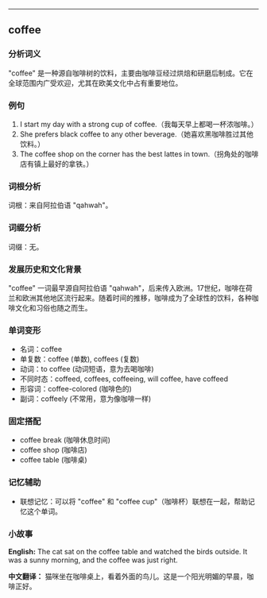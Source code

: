 
---------------
## coffee
### 分析词义
"coffee" 是一种源自咖啡树的饮料，主要由咖啡豆经过烘焙和研磨后制成。它在全球范围内广受欢迎，尤其在欧美文化中占有重要地位。

### 例句
1. I start my day with a strong cup of coffee.（我每天早上都喝一杯浓咖啡。）
2. She prefers black coffee to any other beverage.（她喜欢黑咖啡胜过其他饮料。）
3. The coffee shop on the corner has the best lattes in town.（拐角处的咖啡店有镇上最好的拿铁。）

### 词根分析
词根：来自阿拉伯语 "qahwah"。

### 词缀分析
词缀：无。

### 发展历史和文化背景
"coffee" 一词最早源自阿拉伯语 "qahwah"，后来传入欧洲。17世纪，咖啡在荷兰和欧洲其他地区流行起来。随着时间的推移，咖啡成为了全球性的饮料，各种咖啡文化和习俗也随之而生。

### 单词变形
- 名词：coffee
- 单复数：coffee (单数), coffees (复数)
- 动词：to coffee (动词短语，意为去喝咖啡)
- 不同时态：coffeed, coffees, coffeeing, will coffee, have coffeed
- 形容词：coffee-colored (咖啡色的)
- 副词：coffeely (不常用，意为像咖啡一样)

### 固定搭配
- coffee break (咖啡休息时间)
- coffee shop (咖啡店)
- coffee table (咖啡桌)

### 记忆辅助
- 联想记忆：可以将 "coffee" 和 "coffee cup"（咖啡杯）联想在一起，帮助记忆这个单词。

### 小故事
**English:**
The cat sat on the coffee table and watched the birds outside. It was a sunny morning, and the coffee was just right.

**中文翻译：**
猫咪坐在咖啡桌上，看着外面的鸟儿。这是一个阳光明媚的早晨，咖啡正好。

